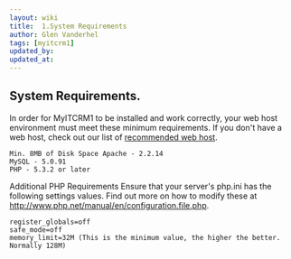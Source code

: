 ```yaml
---
layout: wiki
title:  1.System Requirements
author: Glen Vanderhel
tags: [myitcrm1]
updated_by:
updated_at:
---
```


## System Requirements.


In order for MyITCRM1 to be installed and work correctly, your web host environment must meet these minimum requirements. If you don't have a web host, check out our list of [recommended web host](2-recommended-web-hosts.html). 

```
Min. 8MB of Disk Space Apache - 2.2.14
MySQL - 5.0.91
PHP - 5.3.2 or later
```
Additional PHP Requirements Ensure that your server's php.ini has the following settings values. Find out more on how to modify these at http://www.php.net/manual/en/configuration.file.php.

```
register_globals=off
safe_mode=off
memory_limit=32M (This is the minimum value, the higher the better. Normally 128M)
```

